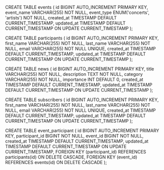 CREATE TABLE events (
    id BIGINT AUTO_INCREMENT PRIMARY KEY,
    event_name VARCHAR(255) NOT NULL,
    event_type ENUM('concerts', 'artists') NOT NULL,
    created_at TIMESTAMP DEFAULT CURRENT_TIMESTAMP,
    updated_at TIMESTAMP DEFAULT CURRENT_TIMESTAMP ON UPDATE CURRENT_TIMESTAMP
);

CREATE TABLE participants (
    id BIGINT AUTO_INCREMENT PRIMARY KEY,
    first_name VARCHAR(255) NOT NULL,
    last_name VARCHAR(255) NOT NULL,
    email VARCHAR(255) NOT NULL UNIQUE,
    created_at TIMESTAMP DEFAULT CURRENT_TIMESTAMP,
    updated_at TIMESTAMP DEFAULT CURRENT_TIMESTAMP ON UPDATE CURRENT_TIMESTAMP
);

CREATE TABLE news (
    id BIGINT AUTO_INCREMENT PRIMARY KEY,
    title VARCHAR(255) NOT NULL,
    description TEXT NOT NULL,
    category VARCHAR(255) NOT NULL,
    importance INT DEFAULT 0,
    created_at TIMESTAMP DEFAULT CURRENT_TIMESTAMP,
    updated_at TIMESTAMP DEFAULT CURRENT_TIMESTAMP ON UPDATE CURRENT_TIMESTAMP
);

CREATE TABLE subscribers (
    id BIGINT AUTO_INCREMENT PRIMARY KEY,
    first_name VARCHAR(255) NOT NULL,
    last_name VARCHAR(255) NOT NULL,
    email VARCHAR(255) NOT NULL UNIQUE,
    created_at TIMESTAMP DEFAULT CURRENT_TIMESTAMP,
    updated_at TIMESTAMP DEFAULT CURRENT_TIMESTAMP ON UPDATE CURRENT_TIMESTAMP
);

CREATE TABLE event_participant (
    id BIGINT AUTO_INCREMENT PRIMARY KEY,
    participant_id BIGINT NOT NULL,
    event_id BIGINT NOT NULL,
    created_at TIMESTAMP DEFAULT CURRENT_TIMESTAMP,
    updated_at TIMESTAMP DEFAULT CURRENT_TIMESTAMP ON UPDATE CURRENT_TIMESTAMP,
    FOREIGN KEY (participant_id) REFERENCES participants(id) ON DELETE CASCADE,
    FOREIGN KEY (event_id) REFERENCES events(id) ON DELETE CASCADE
);
